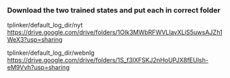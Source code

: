 ### Download the two trained states and put each in correct folder


tplinker/default_log_dir/nyt
https://drive.google.com/drive/folders/1OIk3MWbRFWVLlavXLiS5uwsAJZh1WeX3?usp=sharing

tplinker/default_log_dir/webnlg
https://drive.google.com/drive/folders/1S_f3lXFSKJ2nHoUPJX8fEUlsh-eM9Vvh?usp=sharing